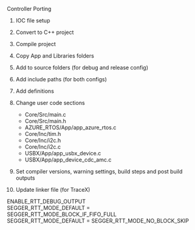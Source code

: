 Controller Porting

1. IOC file setup
2. Convert to C++ project
3. Compile project

4. Copy App and Libraries folders
5. Add to source folders (for debug and release config)
6. Add include paths (for both configs)
7. Add definitions
8. Change user code sections
	- Core/Src/main.c
	- Core/Src/main.h
	- AZURE_RTOS/App/app_azure_rtos.c
	- Core/Inc/tim.h
	- Core/Inc/i2c.h
	- Core/Inc/i2c.c
	- USBX/App/app_usbx_device.c
	- USBX/App/app_device_cdc_amc.c
9. Set compiler versions, warning settings, build steps and post build outputs
10. Update linker file (for TraceX)

ENABLE_RTT_DEBUG_OUTPUT  
SEGGER_RTT_MODE_DEFAULT = SEGGER_RTT_MODE_BLOCK_IF_FIFO_FULL  
SEGGER_RTT_MODE_DEFAULT = SEGGER_RTT_MODE_NO_BLOCK_SKIP
